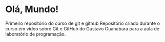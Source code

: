 # Olá, Mundo!
 Primeiro repositório do curso de git e github 
 Repositório criado durante o curso em vídeo sobre Git e GitHub do Gustavo Guanabara para a aula de laboratório de programação.

